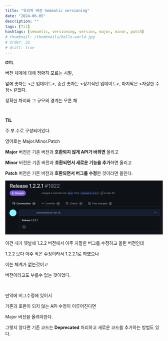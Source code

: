 ```yaml
---
title: "유의적 버전 Semantic versioning"
date: "2024-06-05"
description: ""
tags: [Til]
hashtags: [semantic, versioning, version, major, minor, patch]
# thumbnail: /thumbnails/hello-world.jpg
# order: 32
# draft: true
---
```


**OTL**

버전 체계에 대해 정확히 모르는 시절,

앞에 숫자는 <큰 업데이트>, 중간 숫자는 <정기적인 업데이트>, 마지막은 <자잘한 수정> 같았다.

정확한 차이와 그 규모의 경계는 모른 채

<br/>

**TIL**

주.부.수로 구성되어있다.

영어로는 Major.Minor.Patch

**Major** 버전은 기존 버전과 **호환되지 않게 API가 바뀌면** 올리고

**Minor** 버전은 기존 버전과 **호환되면서 새로운 기능을 추가**하면 올리고

**Patch** 버전은 기존 버전과 **호환되면서 버그를 수정**한 것이라면 올린다.

<img src="./images/24-06-05-1.png" alt="version"/>

이건 내가 옛날에 1.2.2 버전에서 아주 자잘한 버그를 수정하고 올린 버전인데

1.2.2 보다 아주 작은 수정이라서 1.2.2.1로 하였으나

이는 체계가 없는것이고

버전이라고도 부를수 없는 것이었다.

<br/>

만약에 버그수정에 있어서

기존과 호환이 되지 않는 API 수정이 이루어진다면

Major 버전을 올려야한다.

그렇지 않다면 기존 코드는 **Deprecated** 처리하고 새로운 코드를 추가하는 방법도 있다.
